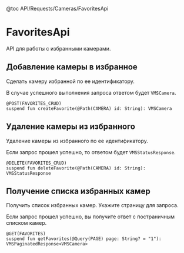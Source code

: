 @toc API/Requests/Cameras/FavoritesApi

# FavoritesApi #

API для работы с избранными камерами.


## Добавление камеры в избранное

Сделать камеру избранной по ее идентификатору.

В случае успешного выполнения запроса ответом будет `VMSCamera`.

```
@POST(FAVORITES_CRUD)
suspend fun createFavorite(@Path(CAMERA) id: String): VMSCamera
```


## Удаление камеры из избранного

Удаление камеры из избранного по ее идентификатору.

Если запрос прошел успешно, то ответом будет `VMSStatusResponse`.

```
@DELETE(FAVORITES_CRUD)
suspend fun deleteFavorite(@Path(CAMERA) id: String): VMSStatusResponse
```


## Получение списка избранных камер

Получить список избранных камер. Укажите страницу для запроса.

Если запрос прошел успешно, вы получите ответ с постраничным списком камер.

```
@GET(FAVORITES)
suspend fun getFavorites(@Query(PAGE) page: String? = "1"): VMSPaginatedResponse<VMSCamera>
```

